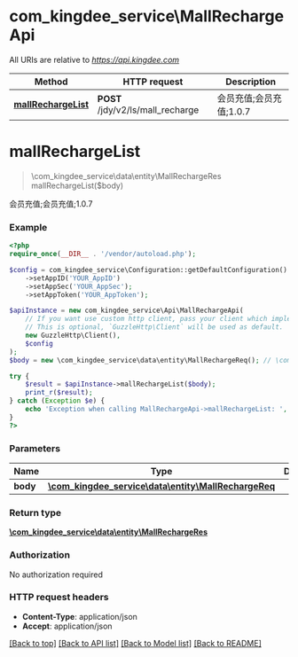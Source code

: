# com_kingdee_service\MallRechargeApi

All URIs are relative to *https://api.kingdee.com*

Method | HTTP request | Description
------------- | ------------- | -------------
[**mallRechargeList**](MallRechargeApi.md#mallRechargeList) | **POST** /jdy/v2/ls/mall_recharge | 会员充值;会员充值;1.0.7


# **mallRechargeList**
> \com_kingdee_service\data\entity\MallRechargeRes mallRechargeList($body)

会员充值;会员充值;1.0.7

### Example
```php
<?php
require_once(__DIR__ . '/vendor/autoload.php');

$config = com_kingdee_service\Configuration::getDefaultConfiguration()
    ->setAppID('YOUR_AppID')
    ->setAppSec('YOUR_AppSec');
    ->setAppToken('YOUR_AppToken');

$apiInstance = new com_kingdee_service\Api\MallRechargeApi(
    // If you want use custom http client, pass your client which implements `GuzzleHttp\ClientInterface`.
    // This is optional, `GuzzleHttp\Client` will be used as default.
    new GuzzleHttp\Client(),
    $config
);
$body = new \com_kingdee_service\data\entity\MallRechargeReq(); // \com_kingdee_service\data\entity\MallRechargeReq | 

try {
    $result = $apiInstance->mallRechargeList($body);
    print_r($result);
} catch (Exception $e) {
    echo 'Exception when calling MallRechargeApi->mallRechargeList: ', $e->getMessage(), PHP_EOL;
}
?>
```

### Parameters

Name | Type | Description  | Notes
------------- | ------------- | ------------- | -------------
 **body** | [**\com_kingdee_service\data\entity\MallRechargeReq**](../Model/MallRechargeReq.md)|  |

### Return type

[**\com_kingdee_service\data\entity\MallRechargeRes**](../Model/MallRechargeRes.md)

### Authorization

No authorization required

### HTTP request headers

 - **Content-Type**: application/json
 - **Accept**: application/json

[[Back to top]](#) [[Back to API list]](../../README.md#documentation-for-api-endpoints) [[Back to Model list]](../../README.md#documentation-for-models) [[Back to README]](../../README.md)

